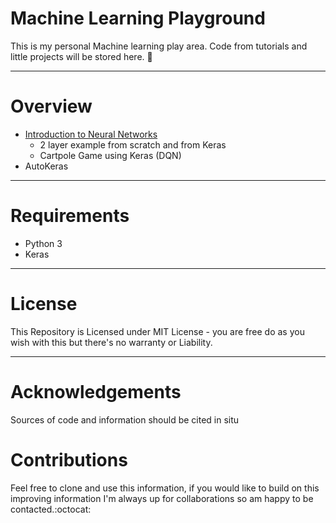 # Machine Learning Playground #

This is my personal Machine learning play area. Code from tutorials and little
projects will be stored here. :snake:

<hr>

# Overview #

* [Introduction to Neural Networks](https://github.com/cemachelen/ML_testing/tree/master/Introduction_to_Neural_Networks)
  * 2 layer example from scratch and from Keras
  * Cartpole Game using Keras (DQN)
*  AutoKeras 
 

<hr>

# Requirements #

* Python 3
* Keras

<hr>

# License #

This Repository is Licensed under MIT License - you are free do as you wish with this but there's no warranty or Liability.

<hr>

# Acknowledgements #

Sources of code and information should be cited in situ

# Contributions #
Feel free to clone and use this information, if you would like to build on this
improving information I'm always up for collaborations so am happy to be contacted.:octocat:
